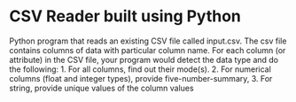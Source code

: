 # CSV Reader built using Python

Python program that reads an existing CSV file called input.csv. The csv
file contains columns of data with particular column name. For each column
(or attribute) in the CSV file, your program would detect the data type and do
 the following:
         1. For all columns, find out their mode(s).
         2. For numerical columns (float and integer types), provide
            five-number-summary,
         3. For string, provide unique values of the column values
